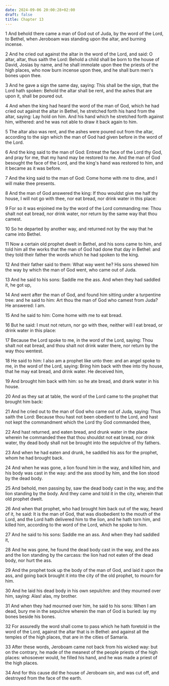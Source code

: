 ```yaml
---
date: 2024-09-06 20:00:28+02:00
draft: false
title: Chapter 13
---
```




1 And behold there came a man of God out of Juda, by the word of the Lord, to Bethel, when Jeroboam was standing upon the altar, and burning incense.

2 And he cried out against the altar in the word of the Lord, and said: O altar, altar, thus saith the Lord: Behold a child shall be born to the house of David, Josias by name, and he shall immolate upon thee the priests of the high places, who now burn incense upon thee, and he shall burn men's bones upon thee.

3 And he gave a sign the same day, saying: This shall be the sign, that the Lord hath spoken: Behold the altar shall be rent, and the ashes that are upon it, shall be poured out.

4 And when the king had heard the word of the man of God, which he had cried out against the altar in Bethel, he stretched forth his hand from the altar, saying: Lay hold on him. And his hand which he stretched forth against him, withered: and he was not able to draw it back again to him.

5 The altar also was rent, and the ashes were poured out from the altar, according to the sign which the man of God had given before in the word of the Lord.

6 And the king said to the man of God: Entreat the face of the Lord thy God, and pray for me, that my hand may be restored to me. And the man of God besought the face of the Lord, and the king's hand was restored to him, and it became as it was before.

7 And the king said to the man of God: Come home with me to dine, and I will make thee presents.

8 And the man of God answered the king: If thou wouldst give me half thy house, I will not go with thee, nor eat bread, nor drink water in this place:

9 For so it was enjoined me by the word of the Lord commanding me: Thou shalt not eat bread, nor drink water, nor return by the same way that thou camest.

10 So he departed by another way, and returned not by the way that he came into Bethel.

11 Now a certain old prophet dwelt in Bethel, and his sons came to him, and told him all the works that the man of God had done that day in Bethel: and they told their father the words which he had spoken to the king.

12 And their father said to them: What way went he? His sons shewed him the way by which the man of God went, who came out of Juda.

13 And he said to his sons: Saddle me the ass. And when they had saddled it, he got up,

14 And went after the man of God, and found him sitting under a turpentine tree: and he said to him: Art thou the man of God who camest from Juda? He answered: I am.

15 And he said to him: Come home with me to eat bread.

16 But he said: I must not return, nor go with thee, neither will I eat bread, or drink water in this place:

17 Because the Lord spoke to me, in the word of the Lord, saying: Thou shalt not eat bread, and thou shalt not drink water there, nor return by the way thou wentest.

18 He said to him: I also am a prophet like unto thee: and an angel spoke to me, in the word of the Lord, saying: Bring him back with thee into thy house, that he may eat bread, and drink water. He deceived him,

19 And brought him back with him: so he ate bread, and drank water in his house.

20 And as they sat at table, the word of the Lord came to the prophet that brought him back:

21 And he cried out to the man of God who came out of Juda, saying: Thus saith the Lord: Because thou hast not been obedient to the Lord, and hast not kept the commandment which the Lord thy God commanded thee,

22 And hast returned, and eaten bread, and drunk water in the place wherein he commanded thee that thou shouldst not eat bread, nor drink water, thy dead body shall not be brought into the sepulchre of thy fathers.

23 And when he had eaten and drunk, he saddled his ass for the prophet, whom he had brought back.

24 And when he was gone, a lion found him in the way, and killed him, and his body was cast in the way: and the ass stood by him, and the lion stood by the dead body.

25 And behold, men passing by, saw the dead body cast in the way, and the lion standing by the body. And they came and told it in the city, wherein that old prophet dwelt.

26 And when that prophet, who had brought him back out of the way, heard of it, he said: It is the man of God, that was disobedient to the mouth of the Lord, and the Lord hath delivered him to the lion, and he hath torn him, and killed him, according to the word of the Lord, which he spoke to him.

27 And he said to his sons: Saddle me an ass. And when they had saddled it,

28 And he was gone, he found the dead body cast in the way, and the ass and the lion standing by the carcass: the lion had not eaten of the dead body, nor hurt the ass.

29 And the prophet took up the body of the man of God, and laid it upon the ass, and going back brought it into the city of the old prophet, to mourn for him.

30 And he laid his dead body in his own sepulchre: and they mourned over him, saying: Alas! alas, my brother.

31 And when they had mourned over him, he said to his sons: When I am dead, bury me in the sepulchre wherein the man of God is buried: lay my bones beside his bones.

32 For assuredly the word shall come to pass which he hath foretold in the word of the Lord, against the altar that is in Bethel: and against all the temples of the high places, that are in the cities of Samaria.

33 After these words, Jeroboam came not back from his wicked way: but on the contrary, he made of the meanest of the people priests of the high places: whosoever would, he filled his hand, and he was made a priest of the high places.

34 And for this cause did the house of Jeroboam sin, and was cut off, and destroyed from the face of the earth.

